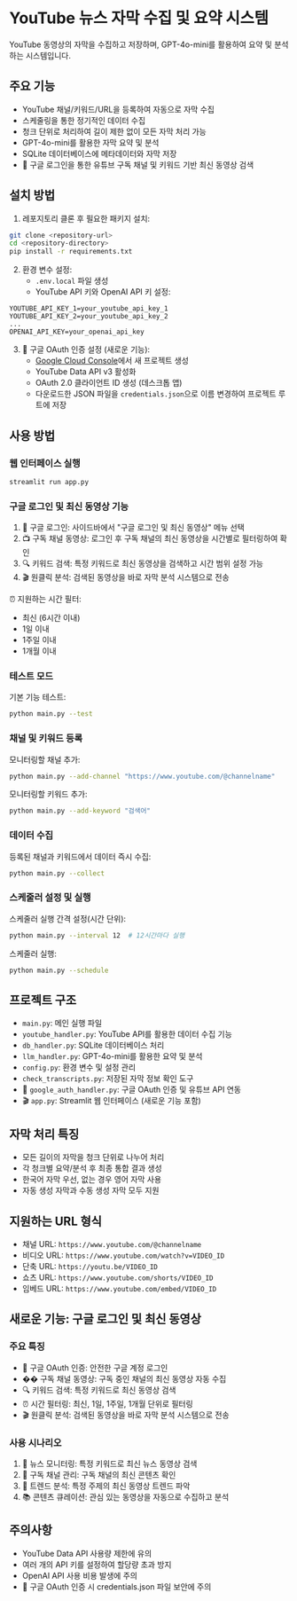 # YouTube 뉴스 자막 수집 및 요약 시스템

YouTube 동영상의 자막을 수집하고 저장하며, GPT-4o-mini를 활용하여 요약 및 분석하는 시스템입니다.

## 주요 기능

- YouTube 채널/키워드/URL을 등록하여 자동으로 자막 수집
- 스케줄링을 통한 정기적인 데이터 수집
- 청크 단위로 처리하여 길이 제한 없이 모든 자막 처리 가능
- GPT-4o-mini를 활용한 자막 요약 및 분석
- SQLite 데이터베이스에 메타데이터와 자막 저장
- 🔐 구글 로그인을 통한 유튜브 구독 채널 및 키워드 기반 최신 동영상 검색

## 설치 방법

1. 레포지토리 클론 후 필요한 패키지 설치:

```bash
git clone <repository-url>
cd <repository-directory>
pip install -r requirements.txt
```

2. 환경 변수 설정:
   - `.env.local` 파일 생성
   - YouTube API 키와 OpenAI API 키 설정:

```
YOUTUBE_API_KEY_1=your_youtube_api_key_1
YOUTUBE_API_KEY_2=your_youtube_api_key_2
...
OPENAI_API_KEY=your_openai_api_key
```

3. 🔐 구글 OAuth 인증 설정 (새로운 기능):
   - [Google Cloud Console](https://console.cloud.google.com/)에서 새 프로젝트 생성
   - YouTube Data API v3 활성화
   - OAuth 2.0 클라이언트 ID 생성 (데스크톱 앱)
   - 다운로드한 JSON 파일을 `credentials.json`으로 이름 변경하여 프로젝트 루트에 저장

## 사용 방법

### 웹 인터페이스 실행

```bash
streamlit run app.py
```

### 구글 로그인 및 최신 동영상 기능

1. 🔐 구글 로그인: 사이드바에서 "구글 로그인 및 최신 동영상" 메뉴 선택
2. 📺 구독 채널 동영상: 로그인 후 구독 채널의 최신 동영상을 시간별로 필터링하여 확인
3. 🔍 키워드 검색: 특정 키워드로 최신 동영상을 검색하고 시간 범위 설정 가능
4. 🎬 원클릭 분석: 검색된 동영상을 바로 자막 분석 시스템으로 전송

⏰ 지원하는 시간 필터:
- 최신 (6시간 이내)
- 1일 이내
- 1주일 이내
- 1개월 이내

### 테스트 모드

기본 기능 테스트:

```bash
python main.py --test
```

### 채널 및 키워드 등록

모니터링할 채널 추가:

```bash
python main.py --add-channel "https://www.youtube.com/@channelname"
```

모니터링할 키워드 추가:

```bash
python main.py --add-keyword "검색어"
```

### 데이터 수집

등록된 채널과 키워드에서 데이터 즉시 수집:

```bash
python main.py --collect
```

### 스케줄러 설정 및 실행

스케줄러 실행 간격 설정(시간 단위):

```bash
python main.py --interval 12  # 12시간마다 실행
```

스케줄러 실행:

```bash
python main.py --schedule
```

## 프로젝트 구조

- `main.py`: 메인 실행 파일
- `youtube_handler.py`: YouTube API를 활용한 데이터 수집 기능
- `db_handler.py`: SQLite 데이터베이스 처리
- `llm_handler.py`: GPT-4o-mini를 활용한 요약 및 분석
- `config.py`: 환경 변수 및 설정 관리
- `check_transcripts.py`: 저장된 자막 정보 확인 도구
- 🔐 `google_auth_handler.py`: 구글 OAuth 인증 및 유튜브 API 연동
- 🎬 `app.py`: Streamlit 웹 인터페이스 (새로운 기능 포함)

## 자막 처리 특징

- 모든 길이의 자막을 청크 단위로 나누어 처리
- 각 청크별 요약/분석 후 최종 통합 결과 생성
- 한국어 자막 우선, 없는 경우 영어 자막 사용
- 자동 생성 자막과 수동 생성 자막 모두 지원

## 지원하는 URL 형식

- 채널 URL: `https://www.youtube.com/@channelname`
- 비디오 URL: `https://www.youtube.com/watch?v=VIDEO_ID`
- 단축 URL: `https://youtu.be/VIDEO_ID`
- 쇼츠 URL: `https://www.youtube.com/shorts/VIDEO_ID`
- 임베드 URL: `https://www.youtube.com/embed/VIDEO_ID`

## 새로운 기능: 구글 로그인 및 최신 동영상

### 주요 특징
- 🔐 구글 OAuth 인증: 안전한 구글 계정 로그인
- �� 구독 채널 동영상: 구독 중인 채널의 최신 동영상 자동 수집
- 🔍 키워드 검색: 특정 키워드로 최신 동영상 검색
- ⏰ 시간 필터링: 최신, 1일, 1주일, 1개월 단위로 필터링
- 🎬 원클릭 분석: 검색된 동영상을 바로 자막 분석 시스템으로 전송

### 사용 시나리오
1. 📰 뉴스 모니터링: 특정 키워드로 최신 뉴스 동영상 검색
2. 📅 구독 채널 관리: 구독 채널의 최신 콘텐츠 확인
3. 🌟 트렌드 분석: 특정 주제의 최신 동영상 트렌드 파악
4. 📚 콘텐츠 큐레이션: 관심 있는 동영상을 자동으로 수집하고 분석

## 주의사항

- YouTube Data API 사용량 제한에 유의
- 여러 개의 API 키를 설정하여 할당량 초과 방지
- OpenAI API 사용 비용 발생에 주의
- 🔐 구글 OAuth 인증 시 credentials.json 파일 보안에 주의 